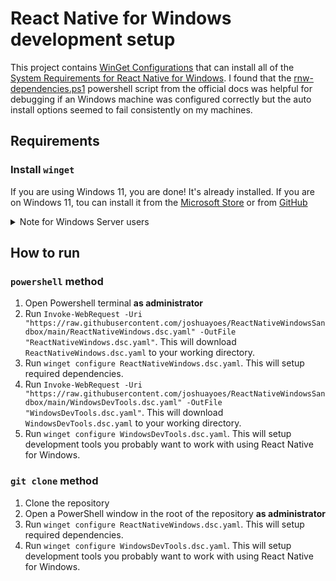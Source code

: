 # React Native for Windows development setup

This project contains [WinGet Configurations](https://learn.microsoft.com/en-us/windows/package-manager/configuration/) that can install all of the [System Requirements for React Native for Windows](https://microsoft.github.io/react-native-windows/docs/rnw-dependencies). I found that the [rnw-dependencies.ps1](https://aka.ms/rnw-vs2022-deps.ps1) powershell script from the official docs was helpful for debugging if an Windows machine was configured correctly but the auto install options seemed to fail consistently on my machines. 

## Requirements

### Install `winget`
If you are using Windows 11, you are done! It's already installed. If you are on Windows 11, tou can install it from the [Microsoft Store](https://www.microsoft.com/en-us/p/app-installer/9nblggh4nns1) or from [GitHub](https://github.com/microsoft/winget-cli?tab=readme-ov-file#installing-the-client)

<details>
  <summary>Note for Windows Server users</summary>

If you are using Windows Server, you will need use PowerShell to install `winget`. [This is the offical way for Windows Sandbox](https://learn.microsoft.com/en-us/windows/package-manager/winget/#install-winget-on-windows-sandbox).

There are some known issues for Windows Server with the [offical Windows Sandbox approach](https://github.com/microsoft/winget-cli/issues/700). The alternative is using chocolatey to install `winget`:

Install at https://docs.chocolatey.org/en-us/choco/setup#installing-chocolatey-cli

Then run the following in PowerShell as an administrator

```powershell
choco install winget
```
</details>

## How to run

### `powershell` method

1. Open Powershell terminal **as administrator**
2. Run `Invoke-WebRequest -Uri "https://raw.githubusercontent.com/joshuayoes/ReactNativeWindowsSandbox/main/ReactNativeWindows.dsc.yaml" -OutFile "ReactNativeWindows.dsc.yaml"`. This will download `ReactNativeWindows.dsc.yaml` to your working directory.
3. Run `winget configure ReactNativeWindows.dsc.yaml`. This will setup required dependencies.
4. Run `Invoke-WebRequest -Uri "https://raw.githubusercontent.com/joshuayoes/ReactNativeWindowsSandbox/main/WindowsDevTools.dsc.yaml" -OutFile "WindowsDevTools.dsc.yaml"`. This will download `WindowsDevTools.dsc.yaml` to your working directory.
5. Run `winget configure WindowsDevTools.dsc.yaml`. This will setup development tools you probably want to work with using React Native for Windows.

### `git clone` method

1. Clone the repository
2. Open a PowerShell window in the root of the repository **as administrator**
3. Run `winget configure ReactNativeWindows.dsc.yaml`. This will setup required dependencies.
4. Run `winget configure WindowsDevTools.dsc.yaml`. This will setup development tools you probably want to work with using React Native for Windows. 

